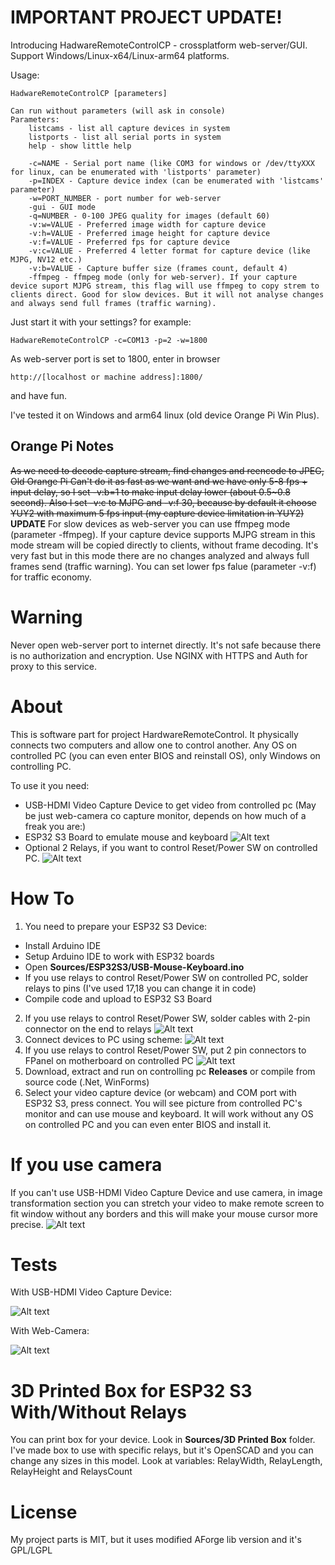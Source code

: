 # IMPORTANT PROJECT UPDATE!

Introducing HadwareRemoteControlCP - crossplatform web-server/GUI. Support Windows/Linux-x64/Linux-arm64 platforms.

Usage:
    
    HadwareRemoteControlCP [parameters]

    Can run without parameters (will ask in console)
    Parameters:
        listcams - list all capture devices in system
        listports - list all serial ports in system
        help - show little help

        -c=NAME - Serial port name (like COM3 for windows or /dev/ttyXXX for linux, can be enumerated with 'listports' parameter)
        -p=INDEX - Capture device index (can be enumerated with 'listcams' parameter)
        -w=PORT_NUMBER - port number for web-server
        -gui - GUI mode
        -q=NUMBER - 0-100 JPEG quality for images (default 60)
        -v:w=VALUE - Preferred image width for capture device
        -v:h=VALUE - Preferred image height for capture device
        -v:f=VALUE - Preferred fps for capture device
        -v:c=VALUE - Preferred 4 letter format for capture device (like MJPG, NV12 etc.)
        -v:b=VALUE - Capture buffer size (frames count, default 4)
        -ffmpeg - ffmpeg mode (only for web-server). If your capture device suport MJPG stream, this flag will use ffmpeg to copy strem to clients direct. Good for slow devices. But it will not analyse changes and always send full frames (traffic warning).
Just start it with your settings? for example:

    HadwareRemoteControlCP -c=COM13 -p=2 -w=1800

As web-server port is set to 1800, enter in browser 

    http://[localhost or machine address]:1800/
and have fun.

I've tested it on Windows and arm64 linux (old device Orange Pi Win Plus). 

## Orange Pi Notes

~~As we need to decode capture stream, find changes and reencode to JPEG, Old Orange Pi Can't do it as fast as we want and we have only 5-8 fps + input delay, so I set -v:b=1 to make input delay lower (about 0.5~0.8 second). Also I set -v:c to MJPG and -v:f 30, because by default it choose YUY2 with maximum 5 fps input (my capture device limitation in YUY2)~~
**UPDATE**
For slow devices as web-server you can use ffmpeg mode (parameter -ffmpeg). If your capture device supports MJPG stream in this mode stream will be copied directly to clients, without frame decoding. It's very fast but in this mode there are no changes analyzed and always full frames send (traffic warning). You can set lower fps falue (parameter -v:f) for traffic economy.

# Warning
Never open web-server port to internet directly. It's not safe because there is no authorization and encryption. Use NGINX with HTTPS and Auth for proxy to this service.


# About

This is software part for project HardwareRemoteControl. It physically connects two computers and allow one to control another. Any OS on controlled PC (you can even enter BIOS and reinstall OS), only Windows on controlling PC.

To use it you need:
 - USB-HDMI Video Capture Device to get video from controlled pc (May be just web-camera co capture monitor, depends on how much of a freak you are:)
 - ESP32 S3 Board to emulate mouse and keyboard
![Alt text](./Images/hardware.jpg?raw=true "Image")
 - Optional 2 Relays, if you want to control Reset/Power SW on controlled PC.
![Alt text](./Images/relay.jpg?raw=true "Image")

# How To

1. You need to prepare your ESP32 S3 Device:
 - Install Arduino IDE
 - Setup Arduino IDE to work with ESP32 boards
 - Open **Sources/ESP32S3/USB-Mouse-Keyboard.ino**
 - If you use relays to control Reset/Power SW on controlled PC, solder relays to pins (I've used 17,18 you can change it in code)
 - Compile code and upload to ESP32 S3 Board
2. If you use relays to control Reset/Power SW, solder cables with 2-pin connector on the end to relays
![Alt text](./Images/2pin.png?raw=true "Image")
3. Connect devices to PC using scheme:
![Alt text](./Images/scheme.png?raw=true "Image")
4. If you use relays to control Reset/Power SW, put 2 pin connectors to FPanel on motherboard on controlled PC
![Alt text](./Images/pins.png?raw=true "Image")
5. Download, extract and run on controlling pc **Releases** or compile from source code (.Net, WinForms)
6. Select your video capture device (or webcam) and COM port with ESP32 S3, press connect. You will see picture from controlled PC's monitor and can use mouse and keyboard. It will work without any OS on controlled PC and you can even enter BIOS and install it.

# If you use camera

If you can't use USB-HDMI Video Capture Device and use camera, in image transformation section you can stretch your video to make remote screen to fit window without any borders and this will make your mouse cursor more precise.
![Alt text](./Images/transform.png?raw=true "Image")

# Tests

With USB-HDMI Video Capture Device:

![Alt text](./Images/test.gif?raw=true "Image")

With Web-Camera:

![Alt text](./Images/test2.gif?raw=true "Image")

# 3D Printed Box for ESP32 S3 With/Without Relays

You can print box for your device. Look in **Sources/3D Printed Box** folder. I've made box to use with specific relays, but it's OpenSCAD and you can change any sizes in this model. Look at variables: RelayWidth, RelayLength, RelayHeight and RelaysCount


# License

My project parts is MIT, but it uses modified AForge lib version and it's GPL/LGPL
